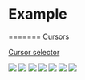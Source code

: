 # Example

=======
[Cursors](https://standardgalactic.github.io/example/cursors.html)

[Cursor selector](https://standardgalactic.github.io/example/test-cursors.html)

![](sample-01.png)
![](sample-02.png)
![](sample-03.png)
![](sample-04.png)
![](sample-05.png)
![](sample-06.png)
![](sample-07.png)


<!--
![](001.png)
![](002.png)
![](003.png)
![](004.png)
![](005.png)
-->
